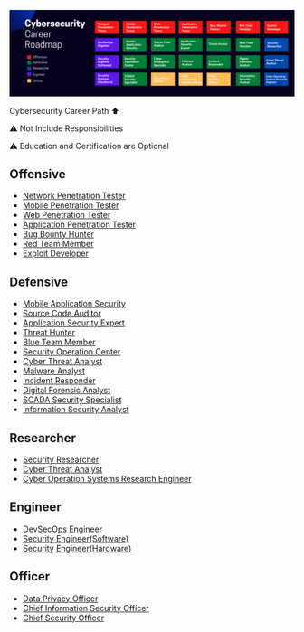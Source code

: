 ![ROADMAP](allv1.png)

Cybersecurity Career Path ⬆️

⚠️ Not Include Responsibilities

⚠️ Education and Certification are Optional

## Offensive

- [Network Penetration Tester](Network_Penetration_Tester.md)
- [Mobile Penetration Tester](Mobile_Penetration_Tester.md)
- [Web Penetration Tester](Web_Penetration_Tester.md)
- [Application Penetration Tester](Application_Penetration_Tester.md)
- [Bug Bounty Hunter](Bug_Bounty_Hunter.md)
- [Red Team Member](Red-Team-Member.md)
- [Exploit Developer](Exploit_Developer.md)

## Defensive

- [Mobile Application Security](Mobile_Application_Security.md)
- [Source Code Auditor](Source_Code_Auditor.md)
- [Application Security Expert](Application_Security_Expert.md)
- [Threat Hunter](Threat_Hunter.md)
- [Blue Team Member](Blue-Team_Member.md)
- [Security Operation Center](Security_Operation_Center.md)
- [Cyber Threat Analyst](Cyber_Threat_Analyst.md)
- [Malware Analyst](Malware_Analyst.md)
- [Incident Responder](Incident_Responder.md)
- [Digital Forensic Analyst](Digital_Forensic_Analyst.md)
- [SCADA Security Specialist](SCADA_Security_Specialist.md)
- [Information Security Analyst](Information_Security_Analyst.md)
 

## Researcher

- [Security Researcher](Security_Researcher.md)
- [Cyber Threat Analyst](Cyber_Threat_Analyst.md)
- [Cyber Operation Systems Research Engineer](Cyber_Operation_Systems_Research_Engineer.md)

## Engineer

- [DevSecOps Engineer](DevSecOps_Engineer.md)
- [Security Engineer(Software)](<Security_Engineer(Software).md>)
- [Security Engineer(Hardware)](<Security_Engineer(Hardware).md>)

## Officer

- [Data Privacy Officer](Data_Privacy_Officer.md)
- [Chief Information Security Officer](Chief_Information_Security_Officer.md)
- [Chief Security Officer](Chief_Security_Officer.md)
